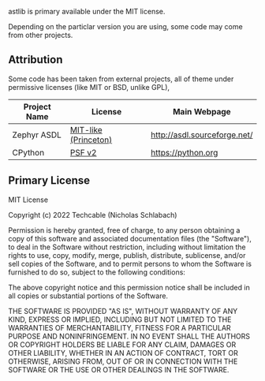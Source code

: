 astlib is primary available under the MIT license.

Depending on the particlar version you are using, some code may come from other projects.

## Attribution
Some code has been taken from external projects, all of theme under permissive licenses (like MIT or BSD, unlike GPL),

| Project Name | License                                                                                         | Main Webpage                 |
| -------------|-------------------------------------------------------------------------------------------------|------------------------------|
| Zephyr ASDL  | [MIT-like (Princeton)](https://github.com/Techcable/asdl-archive/blob/master/asdlGen/COPYRIGHT) | http://asdl.sourceforge.net/ |
| CPython      | [PSF v2](https://github.com/python/cpython/blob/v3.10.0/LICENSE)                                | https://python.org           |

## Primary License
MIT License

Copyright (c) 2022 Techcable (Nicholas Schlabach)

Permission is hereby granted, free of charge, to any person obtaining a copy
of this software and associated documentation files (the "Software"), to deal
in the Software without restriction, including without limitation the rights
to use, copy, modify, merge, publish, distribute, sublicense, and/or sell
copies of the Software, and to permit persons to whom the Software is
furnished to do so, subject to the following conditions:

The above copyright notice and this permission notice shall be included in all
copies or substantial portions of the Software.

THE SOFTWARE IS PROVIDED "AS IS", WITHOUT WARRANTY OF ANY KIND, EXPRESS OR
IMPLIED, INCLUDING BUT NOT LIMITED TO THE WARRANTIES OF MERCHANTABILITY,
FITNESS FOR A PARTICULAR PURPOSE AND NONINFRINGEMENT. IN NO EVENT SHALL THE
AUTHORS OR COPYRIGHT HOLDERS BE LIABLE FOR ANY CLAIM, DAMAGES OR OTHER
LIABILITY, WHETHER IN AN ACTION OF CONTRACT, TORT OR OTHERWISE, ARISING FROM,
OUT OF OR IN CONNECTION WITH THE SOFTWARE OR THE USE OR OTHER DEALINGS IN THE
SOFTWARE.
